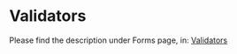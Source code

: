 # Validators

Please find the description under Forms page, in: [Validators](forms/#validators "mention")
